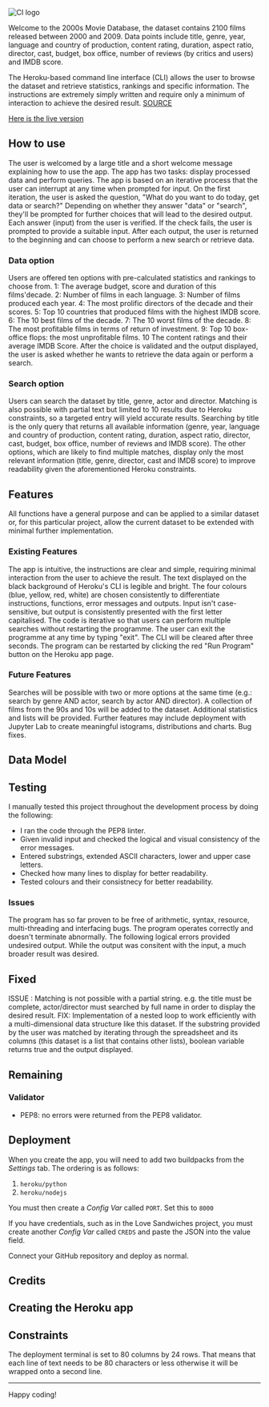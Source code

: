 ![CI logo](https://codeinstitute.s3.amazonaws.com/fullstack/ci_logo_small.png)

Welcome to the 2000s Movie Database, the dataset contains 2100 films released between 2000 and 2009. Data points include title, genre, year, language and country of production, content rating, duration, aspect ratio, director, cast, budget, box office, number of reviews (by critics and users) and IMDB score. 

The Heroku-based command line interface (CLI) allows the user to browse the dataset and retrieve statistics, rankings and specific information.
The instructions are extremely simply written and require only a minimum of interaction to achieve the desired result.
[SOURCE](https://www.kaggle.com/datasets/rounakbanik/the-movies-dataset)

[Here is the live version](https://movie-db-2000s.herokuapp.com/)

## How to use
The user is welcomed by a large title and a short welcome message explaining how to use the app. 
The app has two tasks: display processed data and perform queries. 
The app is based on an iterative process that the user can interrupt at any time when prompted for input. 
On the first iteration, the user is asked the question, "What do you want to do today, get data or search?"
Depending on whether they answer "data" or "search", they'll be prompted for further choices that will lead to the desired output. 
Each answer (input) from the user is verified. If the check fails, the user is prompted to provide a suitable input.
After each output, the user is returned to the beginning and can choose to perform a new search or retrieve data.

### Data option
Users are offered ten options with pre-calculated statistics and rankings to choose from.
        1:  The average budget, score and duration of this films'decade.
        2:  Number of films in each language.
        3:  Number of films produced each year.
        4:  The most prolific directors of the decade and their scores.
        5:  Top 10 countries that produced films with the highest IMDB score.
        6:  The 10 best films of the decade.
        7:  The 10 worst films of the decade.
        8:  The most profitable films in terms of return of investment.
        9:  Top 10 box-office flops: the most unprofitable films.
        10  The content ratings and their average IMDB Score.
After the choice is validated and the output displayed, the user is asked whether he wants to retrieve the data again or perform a search.

### Search option
Users can search the dataset by title, genre, actor and director. 
Matching is also possible with partial text but limited to 10 results due to Heroku constraints, so a targeted entry will yield accurate results. 
Searching by title is the only query that returns all available information (genre, year, language and country of production, content rating, duration, aspect ratio, director, cast, budget, box office, number of reviews and IMDB score). 
The other options, which are likely to find multiple matches, display only the most relevant information (title, genre, director, cast and IMDB score) to improve readability given the aforementioned Heroku constraints.

## Features
All functions have a general purpose and can be applied to a similar dataset or, for this particular project, allow the current dataset to be extended with minimal further implementation.

### Existing Features
The app is intuitive, the instructions are clear and simple, requiring minimal interaction from the user to achieve the result. 
The text displayed on the black background of Heroku's CLI is legible and bright. The four colours (blue, yellow, red, white) are chosen consistently to differentiate instructions, functions, error messages and outputs. 
Input isn't case-sensitive, but output is consistently presented with the first letter capitalised. 
The code is iterative so that users can perform multiple searches without restarting the programme. 
The user can exit the programme at any time by typing "exit". The CLI will be cleared after three seconds. The program can be restarted by clicking the red "Run Program" button on the Heroku app page. 

### Future Features
Searches will be possible with two or more options at the same time (e.g.: search by genre AND actor, search by actor AND director). 
A collection of films from the 90s and 10s will be added to the dataset.
Additional statistics and lists will be provided. 
Further features may include deployment with Jupyter Lab to create meaningful istograms, distributions and charts.
Bug fixes.

## Data Model 

## Testing
I manually tested this project throughout the development process by doing the following:
- I ran the code through the PEP8 linter.
- Given invalid input and checked the logical and visual consistency of the error messages.
- Entered substrings, extended ASCII characters, lower and upper case letters. 
- Checked how many lines to display for better readability. 
- Tested colours and their consistnecy for better readability.

### Issues
The program has so far proven to be free of arithmetic, syntax, resource, multi-threading and interfacing bugs. The program operates correctly and doesn't terminate abnormally. 
The following logical errors provided undesired output. While the output was consitent with the input, a much broader result was desired. 

## Fixed
ISSUE : Matching is not possible with a partial string. e.g. the title must be complete, actor/director must searched by full name in order to display the desired result. 
FIX: Implementation of a nested loop to work efficiently with a multi-dimensional data structure like this dataset. If the substring provided by the user was matched by iterating through the spreadsheet and its columns (this dataset is a list that contains other lists), boolean variable returns true and the output displayed. 

## Remaining

### Validator
- PEP8: no errors were returned from the PEP8 validator. 

## Deployment

When you create the app, you will need to add two buildpacks from the _Settings_ tab. The ordering is as follows:

1. `heroku/python`
2. `heroku/nodejs`

You must then create a _Config Var_ called `PORT`. Set this to `8000`

If you have credentials, such as in the Love Sandwiches project, you must create another _Config Var_ called `CREDS` and paste the JSON into the value field.

Connect your GitHub repository and deploy as normal.

## Credits

## Creating the Heroku app


## Constraints

The deployment terminal is set to 80 columns by 24 rows. That means that each line of text needs to be 80 characters or less otherwise it will be wrapped onto a second line.

-----
Happy coding!
